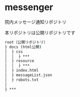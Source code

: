# messenger

院内メッセージ通知リポジトリ


本リポジトリは公開リポジトリです  
```cmd
root（公開リポジトリ）
├ docs (html公開)
│  ├ css
│  │  ├ ***
│  ├ resource
│  │  ├ ***
│  ├ index.html
│  ├ messageList.json
│  ├ robots.txt
│
├ ***
```
